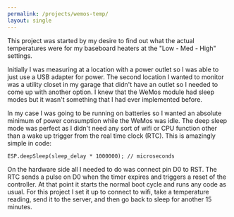 ```yaml
---
permalink: /projects/wemos-temp/
layout: single
---
```


This project was started by my desire to find out what the actual temperatures were for my baseboard heaters at the "Low - Med - High" settings.

Initially I was measuring at a location with a power outlet so I was able to just use a USB adapter for power. The second location I wanted to monitor was a utility closet in my garage that didn't have an outlet so I needed to come up with another option. I knew that the WeMos module had sleep modes but it wasn't something that I had ever implemented before.

In my case I was going to be running on batteries so I wanted an absolute minimum of power consumption while the WeMos was idle. The deep sleep mode was perfect as I didn't need any sort of wifi or CPU function other than a wake up trigger from the real time clock (RTC). This is amazingly simple in code:

`ESP.deepSleep(sleep_delay * 1000000); // microseconds`

On the hardware side all I needed to do was connect pin D0 to RST. The RTC sends a pulse on D0 when the timer expires and triggers a reset of the controller. At that point it starts the normal boot cycle and runs any code as usual. For this project I set it up to connect to wifi, take a temperature reading, send it to the server, and then go back to sleep for another 15 minutes.
